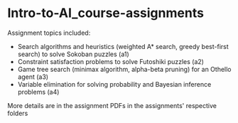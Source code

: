 # Intro-to-AI_course-assignments
Assignment topics included:  
  - Search algorithms and heuristics (weighted A* search, greedy best-first search) to solve Sokoban puzzles (a1)  
  - Constraint satisfaction problems to solve Futoshiki puzzles (a2)  
  - Game tree search (minimax algorithm, alpha-beta pruning) for an Othello agent (a3)  
  - Variable elimination for solving probability and Bayesian inference problems (a4)  

More details are in the assignment PDFs in the assignments' respective folders  
